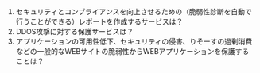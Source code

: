 1. セキュリティとコンプライアンスを向上させるための（脆弱性診断を自動で行うことができる）レポートを作成するサービスは？  
2. DDOS攻撃に対する保護サービスは？  
3. アプリケーションの可用性低下、セキュリティの侵害、りそーすの過剰消費などの一般的なWEBサイトの脆弱性からWEBアプリケーションを保護することは？

